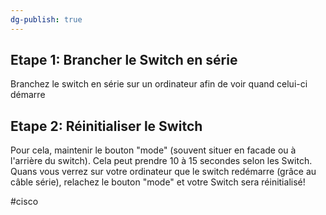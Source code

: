 ```yaml
---
dg-publish: true
---
```

## Etape 1: Brancher le Switch en série

Branchez le switch en série sur un ordinateur afin de voir quand celui-ci démarre

## Etape 2: Réinitialiser le Switch

Pour cela, maintenir le bouton "mode" (souvent situer en facade ou à l'arrière du switch). Cela peut prendre 10 à 15 secondes selon les Switch.
Quans vous verrez sur votre ordinateur que le switch redémarre (grâce au câble série), relachez le bouton "mode" et votre Switch sera réinitialisé! 

#cisco 